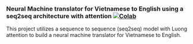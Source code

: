 ### Neural Machine translator for Vietnamese to English using a seq2seq architecture with attention [![Colab](https://colab.research.google.com/assets/colab-badge.svg)](https://colab.research.google.com/drive/1wDcLJMRQ1GHgKNLg7mWgvyThuLAK-XRZ)

This project utilizes a sequence to sequence (seq2seq) model with Luong attention to build a neural machine translator for Vietnamese to English.
